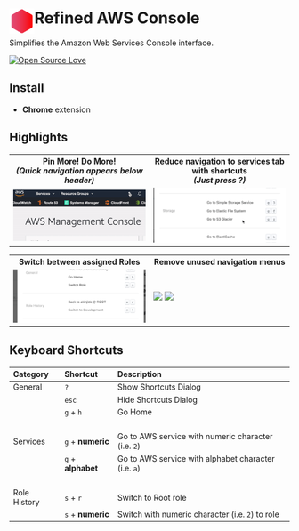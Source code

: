 # <img src="extension/images/icon128.png" width="45" align="left"> Refined AWS Console

Simplifies the Amazon Web Services Console interface.

[![Open Source Love](https://badges.frapsoft.com/os/v3/open-source-150x25.png?v=103)](https://github.com/ellerbrock/open-source-badges/)

## Install

- **Chrome** extension


## Highlights

<table>
  <tr>
    <th width="50%">
      Pin More! Do More!<br>
      <em>(Quick navigation appears below header)</em>
    </th>
    <th width="50%">
      Reduce navigation to services tab with shortcuts<br>
      <em>(Just press ?)</em>
    </th>
  </tr>
  <tr><!-- Prevent zebra stripes --></tr>
  <tr>
    <td>
      <img src="media/screenshot1.gif">
    </td>
    <td>
      <img src="media/screenshot2.gif">
    </td>
  </tr>
</table>

<table>
  <tr>
    <th width="50%">
      Switch between assigned Roles<br>
    </th>
    <th width="50%">
      Remove unused navigation menus<br>
    </th>
  </tr>
  <tr><!-- Prevent zebra stripes --></tr>
  <tr>
    <td>
      <img src="media/screenshot5.png">
    </td>
    <td>
      <img src="media/screenshot3.gif">
      <img src="media/screenshot4.gif">
    </td>
  </tr>
</table>


## Keyboard Shortcuts

| Category      | Shortcut               | Description                                           |
| :------------ |:-----------------------|:------------------------------------------------------|
| General       | `?`                    | Show Shortcuts Dialog                                 |
|               | `esc`                  | Hide Shortcuts Dialog                                 |
|               | `g` + `h`              | Go Home                                               |
|&nbsp;         |                        |                                                       |
| Services      | `g` + **numeric**      | Go to AWS service with numeric character (i.e. `2`)   |
|               | `g` + **alphabet**     | Go to AWS service with alphabet character (i.e. `a`)  |
|&nbsp;         |                        |                                                       |
| Role History  | `s` + `r`              | Switch to Root role                                   |
|               | `s` + **numeric**      | Switch with numeric character (i.e. `2`) to role      |
